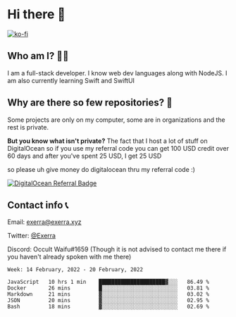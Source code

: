 # Hi there 👋
<!--<img valign="middle" align="right" src="https://cdn.exerra.xyz/png/linus_lick_wood.png" width="300px" alt="exerra pfp"/>-->
    
[![ko-fi](https://www.ko-fi.com/img/githubbutton_sm.svg)](https://ko-fi.com/X8X130H96)
## Who am I? 🙋‍♀️
I am a full-stack developer. I know web dev languages along with NodeJS. I am also currently learning Swift and SwiftUI
## Why are there so few repositories? 🤔
Some projects are only on my computer, some are in organizations and the rest is private.

**But you know what isn't private?** The fact that I host a lot of stuff on DigitalOcean so if you use my referral code you can get 100 USD credit over 60 days and after you've spent 25 USD, I get 25 USD

so please uh give money do digitalocean thru my referral code :)

[![DigitalOcean Referral Badge](https://web-platforms.sfo2.digitaloceanspaces.com/WWW/Badge%203.svg)](https://www.digitalocean.com/?refcode=724deb483716&utm_campaign=Referral_Invite&utm_medium=Referral_Program&utm_source=badge)
## Contact info 📞
Email: [exerra@exerra.xyz](mailto:exerra@exerra.xyz)

Twitter: [@Exerra](https://twitter.com/exerra)

Discord: Occult Waifu#1659 (Though it is not advised to contact me there if you haven't already spoken with me there)

<!--
<a href="https://status.exerra.xyz" id="freshstatus-badge-root"
  data-banner-style="compact">
  <img src="https://public-api.freshstatus.io/v1/public/badge.svg/?badge=0b9b52df-6e1d-4d16-b836-5595b35bcef8" />
    </a>
-->

<!--START_SECTION:waka-->
```text
Week: 14 February, 2022 - 20 February, 2022

JavaScript   10 hrs 1 min    █████████████████████▓░░░   86.49 % 
Docker       26 mins         █░░░░░░░░░░░░░░░░░░░░░░░░   03.81 % 
Markdown     21 mins         ▓░░░░░░░░░░░░░░░░░░░░░░░░   03.02 % 
JSON         20 mins         ▓░░░░░░░░░░░░░░░░░░░░░░░░   02.95 % 
Bash         18 mins         ▓░░░░░░░░░░░░░░░░░░░░░░░░   02.69 % 
```
<!--END_SECTION:waka-->
    
<!--
![Exerra's Github profile statistics](https://github.stats.exerra.xyz/api?username=Exerra&show_icons=true&theme=buefy&include_all_commits=true&count_private=true)
![Exerra's language statistics](https://github.stats.exerra.xyz/api/top-langs/?username=Exerra&layout=compact)
-->
